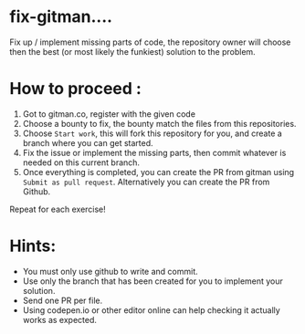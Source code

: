 # fix-gitman....

Fix up / implement missing parts of code, the repository owner will choose then the best (or most likely the funkiest) solution to the problem.

# How to proceed :

1. Got to gitman.co, register with the given code
2. Choose a bounty to fix, the bounty match the files from this repositories.
3. Choose `Start work`, this will fork this repository for you, and create a branch where you can get started.
4. Fix the issue or implement the missing parts, then commit whatever is needed on this current branch.
5. Once everything is completed, you can create the PR from gitman using `Submit as pull request`. Alternatively you can create the PR from Github.


Repeat for each exercise!

# Hints:

- You must only use github to write and commit.
- Use only the branch that has been created for you to implement your solution.
- Send one PR per file.
- Using codepen.io or other editor online can help checking it actually works as expected.


